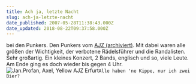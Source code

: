 ```yaml
---
title: Ach ja, letzte Nacht
slug: ach-ja-letzte-nacht
date_published: 2007-05-28T11:38:43.000Z
date_updated: 2018-08-22T09:37:58.000Z
---
```


bei den Punkers. Den Punkers vom [AJZ (archiviert)](http://web.archive.org/web/20070112042927/http://ajzerfurt.aj.funpic.de:80/board/hmportal.php). Mit dabei waren alle größen der Wichtigkeit, der verbotene Rädelsführer und die Randalisten. Sehr großartig. Ein kleines Konzert, 2 Bands, englisch und so, viele Leute. Am Ende ging es doch wieder bis gegen 4 Uhr.
![Jan.Profan, Axel, Yellow AJZ Erfurt](//picdump.thafaker.de/2007/05/ajz.erfurt_klein_tmb.jpg)`Alle haben 'ne Kippe, nur ich zwei Bier?`
